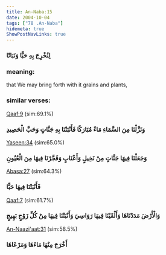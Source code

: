 ```yaml
---
title: An-Naba:15
date: 2004-10-04
tags: ["78 .An-Naba"]
hidemeta: true 
ShowPostNavLinks: true 
---
```

### لِنُخْرِجَ بِهِ حَبًّا وَنَبَاتًا
### meaning: 
that We may bring forth with it grains and plants,
### similar verses: 

[Qaaf:9](/50/9) (sim:69.1%)

### وَنَزَّلْنَا مِنَ السَّمَاءِ مَاءً مُبَارَكًا فَأَنْبَتْنَا بِهِ جَنَّاتٍ وَحَبَّ الْحَصِيدِ

[Yaseen:34](/36/34) (sim:65.0%)

### وَجَعَلْنَا فِيهَا جَنَّاتٍ مِنْ نَخِيلٍ وَأَعْنَابٍ وَفَجَّرْنَا فِيهَا مِنَ الْعُيُونِ

[Abasa:27](/80/27) (sim:64.3%)

### فَأَنْبَتْنَا فِيهَا حَبًّا

[Qaaf:7](/50/7) (sim:61.7%)

### وَالْأَرْضَ مَدَدْنَاهَا وَأَلْقَيْنَا فِيهَا رَوَاسِيَ وَأَنْبَتْنَا فِيهَا مِنْ كُلِّ زَوْجٍ بَهِيجٍ

[An-Naazi'aat:31](/79/31) (sim:58.5%)

### أَخْرَجَ مِنْهَا مَاءَهَا وَمَرْعَاهَا
